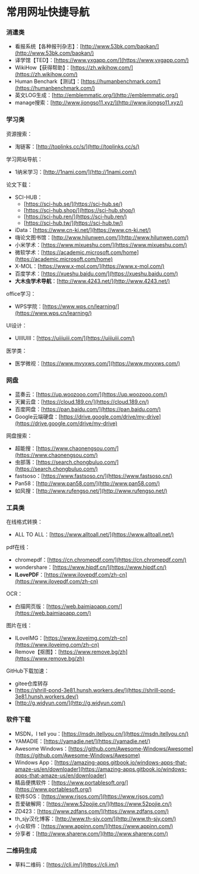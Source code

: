 # 常用网址快捷导航 

### 消遣类

- 看报系统【各种报刊杂志】：[http://www.53bk.com/baokan/](http://www.53bk.com/baokan/)
- 译学馆【TED】：[https://www.yxgapp.com/](https://www.yxgapp.com/)
- WikiHow【获得帮助】：[https://zh.wikihow.com/](https://zh.wikihow.com/)
- Human Benchark【测试】：[https://humanbenchmark.com/](https://humanbenchmark.com/)
- 英文LOG生成：[http://emblemmatic.org/](http://emblemmatic.org/)
- manage搜索：[http://www.jiongso11.xyz/](http://www.jiongso11.xyz/)

### 学习类

资源搜索：

- 淘链客：[http://toplinks.cc/s/](http://toplinks.cc/s/)

学习网站导航：

- 1纳米学习：[http://1nami.com/](http://1nami.com/)

论文下载：

- SCI-HUB：
  - [https://sci-hub.se/](https://sci-hub.se/)
  - [https://sci-hub.shop/](https://sci-hub.shop/)
  - [https://sci-hub.ren/](https://sci-hub.ren/)
  - [https://sci-hub.tw/](https://sci-hub.tw/)
- iData：[https://www.cn-ki.net/](https://www.cn-ki.net/)
- 嗨论文图书馆：[http://www.hilunwen.com/](http://www.hilunwen.com/)
- 小米学术：[https://www.mixueshu.com/](https://www.mixueshu.com/)
- 微软学术：[https://academic.microsoft.com/home](https://academic.microsoft.com/home)
- X-MOL：[https://www.x-mol.com/](https://www.x-mol.com/)
- 百度学术：[https://xueshu.baidu.com/](https://xueshu.baidu.com/)
- **大木虫学术导航**：[http://www.4243.net/](http://www.4243.net/)

office学习：

- WPS学院：[https://www.wps.cn/learning/](https://www.wps.cn/learning/)

UI设计：

- UIIIUIII：[https://uiiiuiii.com/](https://uiiiuiii.com/)

医学类：

- 医学微视：[https://www.mvyxws.com/](https://www.mvyxws.com/)

### 网盘

- 蓝奏云：[https://up.woozooo.com/](https://up.woozooo.com/)
- 天翼云盘：[https://cloud.189.cn/](https://cloud.189.cn/)
- 百度网盘：[https://pan.baidu.com/](https://pan.baidu.com/)
- Google云端硬盘：[https://drive.google.com/drive/my-drive](https://drive.google.com/drive/my-drive)

网盘搜索：

- 超能搜：[https://www.chaonengsou.com/](https://www.chaonengsou.com/)
- 虫部落：[https://search.chongbuluo.com/](https://search.chongbuluo.com/)
- fastsoso：[https://www.fastsoso.cn/](https://www.fastsoso.cn/)
- Pan58：[http://www.pan58.com/](http://www.pan58.com/)
- 如风搜：[http://www.rufengso.net/](http://www.rufengso.net/)

### 工具类

在线格式转换：

- ALL TO ALL：[https://www.alltoall.net/](https://www.alltoall.net/)

pdf在线：

- chromepdf：[https://cn.chromepdf.com/](https://cn.chromepdf.com/)
- wondershare：[https://www.hipdf.cn/](https://www.hipdf.cn/)
- **ILovePDF**：[https://www.ilovepdf.com/zh-cn](https://www.ilovepdf.com/zh-cn)

OCR：

- 白描网页版：[https://web.baimiaoapp.com/](https://web.baimiaoapp.com/)

图片在线：

- ILoveIMG：[https://www.iloveimg.com/zh-cn](https://www.iloveimg.com/zh-cn)
- Remove【抠图】：[https://www.remove.bg/zh](https://www.remove.bg/zh)

GitHub下载加速：

- gitee仓库转存
- [https://shrill-pond-3e81.hunsh.workers.dev/](https://shrill-pond-3e81.hunsh.workers.dev/)
- [http://g.widyun.com/](http://g.widyun.com/)

### 软件下载

- MSDN，I tell you：[https://msdn.itellyou.cn/](https://msdn.itellyou.cn/)
- YAMADIE：[https://yamadie.net/](https://yamadie.net/)
- Awesome Windows：[https://github.com/Awesome-Windows/Awesome](https://github.com/Awesome-Windows/Awesome)
- Windows App：[https://amazing-apps.gitbook.io/windows-apps-that-amaze-us/en/downloader](https://amazing-apps.gitbook.io/windows-apps-that-amaze-us/en/downloader)
- 精品便携软件：[https://www.portablesoft.org/](https://www.portablesoft.org/)
- 软件SOS：[https://www.rjsos.com/](https://www.rjsos.com/)
- 吾爱破解网：[https://www.52pojie.cn/](https://www.52pojie.cn/)
- ZD423：[https://www.zdfans.com/](https://www.zdfans.com/)
- th_sjy汉化博客：[http://www.th-sjy.com/](http://www.th-sjy.com/)
- 小众软件：[https://www.appinn.com/](https://www.appinn.com/)
- 分享者：[http://www.sharerw.com/](http://www.sharerw.com/)

### 二维码生成

- 草料二维码：[https://cli.im/](https://cli.im/)